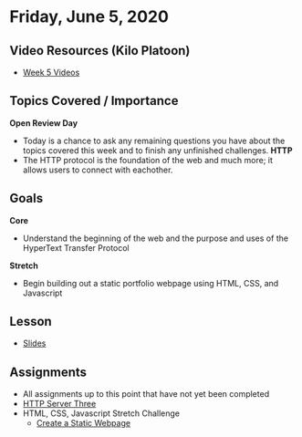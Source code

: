 Friday, June 5, 2020
=======================
## Video Resources (Kilo Platoon)
- [Week 5 Videos](https://www.youtube.com/playlist?list=PLu0CiQ7bzwEQd8JEdJEAcoJzLSwvNO46m)

## Topics Covered / Importance 
**Open Review Day**
  - Today is a chance to ask any remaining questions you have about the topics covered this week and to finish any unfinished challenges.
**HTTP**
  - The HTTP protocol is the foundation of the web and much more; it allows users to connect with eachother.

## Goals 
**Core**
* Understand the beginning of the web and the purpose and uses of the HyperText Transfer Protocol

**Stretch**
* Begin building out a static portfolio webpage using HTML, CSS, and Javascript

## Lesson
* [Slides](https://docs.google.com/presentation/d/18XgB39IqvBFXfJYKQdc5j2ZzlZBeOH_enugni6b__Cs/edit?usp=sharing)

## Assignments
* All assignments up to this point that have not yet been completed 
* [HTTP Server Three](https://github.com/limaplatoon/http-server-three)
* HTML, CSS, Javascript Stretch Challenge
  * [Create a Static Webpage](https://github.com/limaplatoon/static-webpage)
